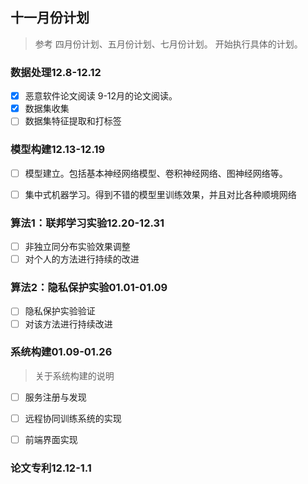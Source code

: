 ## 十一月份计划

> 参考
> 四月份计划、五月份计划、七月份计划。
> 开始执行具体的计划。


### 数据处理12.8-12.12

* [x] 恶意软件论文阅读 9-12月的论文阅读。
* [x] 数据集收集
* [ ] 数据集特征提取和打标签

### 模型构建12.13-12.19
* [ ] 模型建立。包括基本神经网络模型、卷积神经网络、图神经网络等。
* [ ] 集中式机器学习。得到不错的模型里训练效果，并且对比各种顺境网络


### 算法1：联邦学习实验12.20-12.31
* [ ] 非独立同分布实验效果调整
* [ ] 对个人的方法进行持续的改进

### 算法2：隐私保护实验01.01-01.09

* [ ] 隐私保护实验验证
* [ ] 对该方法进行持续改进

### 系统构建01.09-01.26

> 关于系统构建的说明

* [ ] 服务注册与发现
* [ ] 远程协同训练系统的实现
* [ ] 前端界面实现


### 论文专利12.12-1.1
